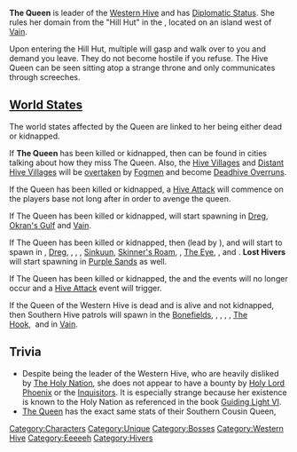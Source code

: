 **The Queen** is leader of the [Western Hive](Western_Hive.md "wikilink")
and has [Diplomatic Status](Diplomatic_Status.md "wikilink"). She rules her
domain from the "Hill Hut" in the [](Western_Hive_(Location).md), located on an island west of
[Vain](Vain.md "wikilink").

Upon entering the Hill Hut, multiple [](Royal_Soldier_Drone.md) will gasp and walk over to you
and demand you leave. They do not become hostile if you refuse. The Hive
Queen can be seen sitting atop a strange throne and only communicates
through screeches.

## [World States](World_States.md "wikilink")

The world states affected by the Queen are linked to her being either
dead or kidnapped.

If **The Queen** has been killed or kidnapped, then [](Lost_Hiver.md) can be found in cities talking about how
they miss The Queen. Also, the [Hive Villages](Hive_Village.md "wikilink")
and [Distant Hive Villages](Distant_Hive_Village.md "wikilink") will be
[overtaken](Town_Overrides.md "wikilink") by [Fogmen](03%20-%20Projects%20&%20Wikis/Kenshi/Kenshi%20Wiki/Kenshi%20Wiki%20Template/Fogmen.md "wikilink")
and become [Deadhive Overruns](Deadhive_Overrun.md "wikilink").

If the Queen has been killed or kidnapped, a [Hive
Attack](Hive_Attack "wikilink") will commence on the players base not
long after in order to avenge the queen.

If The Queen has been killed or kidnapped, [](Fog_Deathyard.md) will start spawning in
[Dreg](Dreg.md "wikilink"), [Okran's Gulf](Okran's_Gulf.md "wikilink") and
[Vain](Vain.md "wikilink").

If The Queen has been killed or kidnapped, then [](Hive_Bandit.md) (lead by [](Hive_Bandit_Leader.md)), [](Lost_Hiver.md) and [](Lost_Prince.md) will start to spawn in [](Border_Zone.md), [Dreg](Dreg.md "wikilink"), [](Flats_Lagoon.md), [](Okran's_Pride.md), [](Okran's_Valley.md), [Sinkuun](Sinkuun.md "wikilink"),
[Skinner's Roam](Skinner's_Roam.md "wikilink"), [](Stenn_Desert.md), [The Eye](The_Eye.md "wikilink"), [](The_Great_Desert.md), and [](The_Swamp.md). **Lost Hivers** will start spawning in
[Purple Sands](Purple_Sands.md "wikilink") as well.

If The Queen has been killed or kidnapped, the [](Farm_Trader.md) and the [](Materials_Trader.md) events will no longer occur and a
[Hive Attack](Hive_Attack_(Western_Hive).md "wikilink") event will trigger.

If the Queen of the Western Hive is dead and [](Queen_of_the_South.md) is alive and not kidnapped, then
Southern Hive patrols will spawn in
the [Bonefields](Bonefields.md "wikilink"), [](Border_Zone.md), [](Flats_Lagoon.md), [](Okran's_Gulf.md), [](Okran's_Pride.md), [The Hook](The_Hook.md "wikilink"), [](The_Swamp.md) and in [Vain](Vain.md "wikilink").

## Trivia

- Despite being the leader of the Western Hive, who are heavily disliked
  by [The Holy Nation](03%20-%20Projects%20&%20Wikis/Kenshi/Kenshi%20Wiki/Kenshi%20Wiki%20Template/The_Holy_Nation.md "wikilink"), she does not appear
  to have a bounty by [Holy Lord Phoenix](Holy_Lord_Phoenix.md "wikilink")
  or the [Inquisitors](Inquisitor.md "wikilink"). It is especially strange
  because her existence is known to the Holy Nation as referenced in the
  book [Guiding Light VI](The_Guiding_Light_Series.md "wikilink").
- [The Queen](The_Queen.md "wikilink") has the exact same stats of their
  Southern Cousin Queen, [](Queen_of_the_South.md)

[Category:Characters](Category:Characters "wikilink")
[Category:Unique](Category:Unique "wikilink")
[Category:Bosses](Category:Bosses "wikilink") [Category:Western
Hive](Category:Western_Hive "wikilink")
[Category:Eeeeeh](Category:Eeeeeh "wikilink")
[Category:Hivers](Category:Hivers "wikilink")